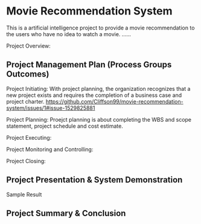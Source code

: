 # Movie Recommendation System
This is a artificial intelligence project to provide a movie recommendation to the users who have no idea to watch a movie. ...... 

Project Overview: 



## Project Management Plan (Process Groups Outcomes)



Project Initiating:
With project planning, the organization recognizes that a new project exists and requires the completion of a business case and project charter. 
https://github.com/Cliffson99/movie-recommendation-system/issues/1#issue-1529825881

Project Planning:
Proejct planning is about completing the WBS and scope statement, project schedule and cost estimate. 

Project Executing:


Project Monitoring and Controlling:


Project Closing:



## Project Presentation & System Demonstration

Sample Result

## Project Summary & Conclusion
